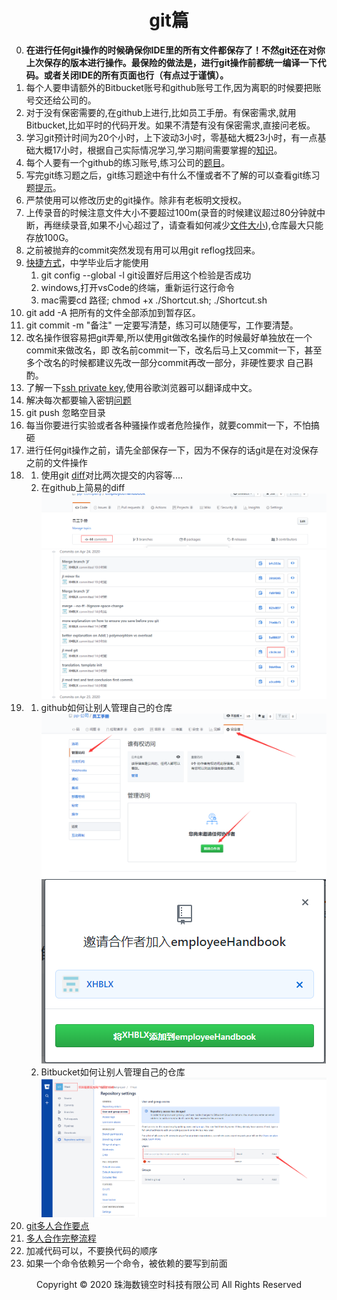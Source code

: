# <center>git篇</center>

0. **在进行任何git操作的时候确保你IDE里的所有文件都保存了！不然git还在对你上次保存的版本进行操作。最保险的做法是，进行git操作前都统一编译一下代码。或者关闭IDE的所有页面也行（有点过于谨慎）。**
1. 每个人要申请额外的Bitbucket账号和github账号工作,因为离职的时候要把账号交还给公司的。
2. 对于没有保密需要的,在github上进行,比如员工手册。有保密需求,就用Bitbucket,比如平时的代码开发。如果不清楚有没有保密需求,直接问老板。
3. 学习git预计时间为20个小时，上下波动3小时，零基础大概23小时，有一点基础大概17小时，根据自己实际情况学习,学习期间需要掌握的[知识](git总结.md)。
4. 每个人要有一个github的练习账号,练习公司的[题目](git练习题.md)。
5. 写完git练习题之后，git练习题途中有什么不懂或者不了解的可以查看git练习题[提示](git练习题提示.md)。
6. 严禁使用可以修改历史的git操作。除非有老板明文授权。
7. 上传录音的时候注意文件大小不要超过100m(录音的时候建议超过80分钟就中断，再继续录音,如果不小心超过了，请查看如何减少[文件大小](https://jingyan.baidu.com/article/359911f550cf7757fe03063b.html)),仓库最大只能存放100G。
8. 之前被抛弃的commit突然发现有用可以用git reflog找回来。
9. [快捷方式](Shortcuts.sh)，中学毕业后才能使用
    1. git config --global -l git设置好后用这个检验是否成功
    2. windows,打开vsCode的终端，重新运行这行命令
    3. mac需要cd 路径; chmod +x ./Shortcut.sh; ./Shortcut.sh
10. git add -A 把所有的文件全部添加到暂存区。
11. git commit -m "备注" 一定要写清楚，练习可以随便写，工作要清楚。
12. 改名操作很容易把git弄晕,所以使用git做改名操作的时候最好单独放在一个commit来做改名，即 改名前commit一下，改名后马上又commit一下，甚至多个改名的时候都建议先改一部分commit再改一部分，非硬性要求 自己斟酌。
13. 了解一下[ssh private key](https://confluence.atlassian.com/bitbucket/set-up-an-ssh-key-728138079.html),使用谷歌浏览器可以翻译成中文。
14. 解决每次都要输入密钥[问题](http://www.wechatbus.com/artifice/9.html)
15. git push 忽略空目录
16. 每当你要进行实验或者各种骚操作或者危险操作，就要commit一下，不怕搞砸
17. 进行任何git操作之前，请先全部保存一下，因为不保存的话git是在对没保存之前的文件操作
18. 
    1. 使用git [diff](https://www.cnblogs.com/lsgxeva/p/8540485.html)对比两次提交的内容等....
    2. 在github上简易的diff
    ![img](img/github的commit.jpg )
    ![img](img/找到要对比的文件.jpg )
19. 
    1. github如何让别人管理自己的仓库
    ![img](img/github添加权限1.jpg )
    ![img](img/github添加权限2.jpg )
    2. Bitbucket如何让别人管理自己的仓库
    ![img](img/Bitbucket添加权限.jpg )
20. [git多人合作要点](git多人合作要点.md)
21. [多人合作完整流程](多人合作完整流程.md)
22. 加减代码可以，不要换代码的顺序
23. 如果一个命令依赖另一个命令，被依赖的要写到前面

<center> Copyright © 2020 珠海数镜空时科技有限公司 All Rights Reserved</center>